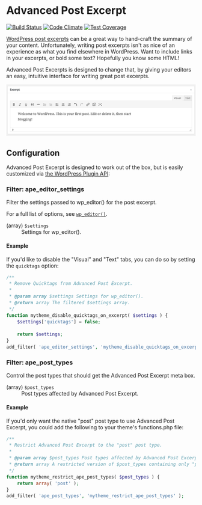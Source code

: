 # Advanced Post Excerpt

[![Build Status](https://travis-ci.org/stevegrunwell/advanced-post-excerpt.svg?branch=master)](https://travis-ci.org/stevegrunwell/advanced-post-excerpt)
[![Code Climate](https://codeclimate.com/github/stevegrunwell/advanced-post-excerpt/badges/gpa.svg)](https://codeclimate.com/github/stevegrunwell/advanced-post-excerpt)
[![Test Coverage](https://codeclimate.com/github/stevegrunwell/advanced-post-excerpt/badges/coverage.svg)](https://codeclimate.com/github/stevegrunwell/advanced-post-excerpt/coverage)

[WordPress post excerpts](https://codex.wordpress.org/Excerpt) can be a great way to hand-craft the summary of your content. Unfortunately, writing post excerpts isn't as nice of an experience as what you find elsewhere in WordPress. Want to include links in your excerpts, or bold some text? Hopefully you know some HTML!

Advanced Post Excerpts is designed to change that, by giving your editors an easy, intuitive interface for writing great post excerpts.

![A much better editing experience for post excerpts](assets/screenshot-1.png)


## Configuration

Advanced Post Excerpt is designed to work out of the box, but is easily customized via [the WordPress Plugin API](https://codex.wordpress.org/Plugin_API):

### Filter: ape_editor_settings

Filter the settings passed to wp_editor() for the post excerpt.

For a full list of options, see [`wp_editor()`](https://codex.wordpress.org/Function_Reference/wp_editor).

<dl>
	<dt>(array) <code>$settings</code></dt>
	<dd>Settings for wp_editor().</dd>
</dl>

#### Example

If you'd like to disable the "Visual" and "Text" tabs, you can do so by setting the `quicktags` option:

```php
/**
 * Remove Quicktags from Advanced Post Excerpt.
 *
 * @param array $settings Settings for wp_editor().
 * @return array The filtered $settings array.
 */
function mytheme_disable_quicktags_on_excerpt( $settings ) {
	$settings['quicktags'] = false;

	return $settings;
}
add_filter( 'ape_editor_settings', 'mytheme_disable_quicktags_on_excerpt' );
```

### Filter: ape_post_types

Control the post types that should get the Advanced Post Excerpt meta box.

<dl>
	<dt>(array) <code>$post_types</code></dt>
	<dd>Post types affected by Advanced Post Excerpt.</dd>
</dl>

#### Example

If you'd only want the native "post" post type to use Advanced Post Excerpt, you could add the following to your theme's functions.php file:

```php
/**
 * Restrict Advanced Post Excerpt to the "post" post type.
 *
 * @param array $post_types Post types affected by Advanced Post Excerpt.
 * @return array A restricted version of $post_types containing only "post".
 */
function mytheme_restrict_ape_post_types( $post_types ) {
	return array( 'post' );
}
add_filter( 'ape_post_types', 'mytheme_restrict_ape_post_types' );
```
